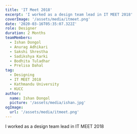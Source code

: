 ```yaml
---
title: 'IT Meet 2018'
excerpt: 'I worked as a design team lead in IT MEET 2018'
coverImage: '/assets/media/itmeet.png'
date: '2020-03-16T05:35:07.322Z'
role: Designer
duration: 2 Months
teamMembers:
  - Ishan Dongol
  - Anurag Adhikari
  - Sakshi Shrestha
  - Sadikshya Karki
  - Bodhita Tuladhar
  - Prelisa Dahal
tag:
  - Designing
  - IT MEET 2018
  - Kathmandu University
  - KUCC
author:
  name: Ishan Dongol
  picture: '/assets/media/ishan.jpg'
ogImage:
  url: '/assets/media/itmeet.png'
---
```


I worked as a design team lead in IT MEET 2018